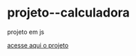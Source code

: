 # projeto--calculadora
 projeto em js
 <p><a href="https://flaviooprogramador.github.io/projeto--calculadora/">acesse aqui o projeto</a></p>
 